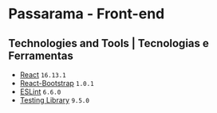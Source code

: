 # Passarama - Front-end

## Technologies and Tools | Tecnologias e Ferramentas

* [React](https://reactjs.org/) ```16.13.1```
* [React-Bootstrap](https://react-bootstrap.github.io/) ```1.0.1```
* [ESLint](https://eslint.org/) ```6.6.0```
* [Testing Library](https://testing-library.com/) ```9.5.0```
